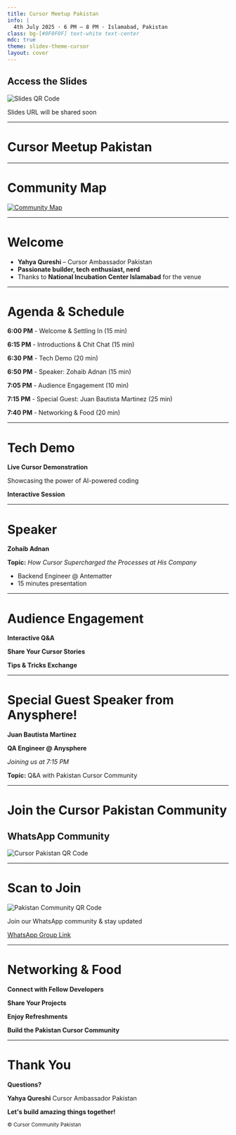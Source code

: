 ```yaml
---
title: Cursor Meetup Pakistan
info: |
  4th July 2025 · 6 PM – 8 PM · Islamabad, Pakistan
class: bg-[#0F0F0F] text-white text-center
mdc: true
theme: slidev-theme-cursor
layout: cover
---
```

<div class="flex flex-col items-center gap-6">
  <h2 class="text-4xl font-bold">Access the Slides</h2>
  <img src="./assets/slides_qr.png" alt="Slides QR Code" class="mx-auto w-64 h-64" />
  <p class="text-2xl">Slides URL will be shared soon</p>
</div>

---

<GlowBackground>
  <h1 class="text-8xl md:text-9xl font-bold tracking-tight text-white">Cursor Meetup Pakistan</h1>
</GlowBackground>

---

# Community Map

<a href="https://lu.ma/cursorcommunity/map" target="_blank">
  <img src="./assets/map.png" alt="Community Map" class="mx-auto my-auto w-full max-w-4xl" />
</a>

---

# Welcome

<div class="text-3xl space-y-6">

- **Yahya Qureshi** – Cursor Ambassador Pakistan
- **Passionate builder, tech enthusiast, nerd**
- Thanks to **National Incubation Center Islamabad** for the venue

</div>

---

# Agenda & Schedule

<div class="text-3xl space-y-4">

**6:00 PM** - Welcome & Settling In (15 min)

**6:15 PM** - Introductions & Chit Chat (15 min)

**6:30 PM** - Tech Demo (20 min)

**6:50 PM** - Speaker: Zohaib Adnan (15 min)

**7:05 PM** - Audience Engagement (10 min)

**7:15 PM** - Special Guest: Juan Bautista Martinez (25 min)

**7:40 PM** - Networking & Food (20 min)

</div>

---

# Tech Demo

<div class="text-4xl space-y-8 text-center">

**Live Cursor Demonstration**

Showcasing the power of AI-powered coding

**Interactive Session**

</div>

---

# Speaker

<div class="text-3xl space-y-6">

**Zohaib Adnan**

**Topic:** _How Cursor Supercharged the Processes at His Company_

- Backend Engineer @ Antematter
- 15 minutes presentation

</div>

---

# Audience Engagement

<div class="text-4xl space-y-8 text-center">

**Interactive Q&A**

**Share Your Cursor Stories**

**Tips & Tricks Exchange**

</div>

---

# Special Guest Speaker from Anysphere!

<div class="text-3xl space-y-6">

**Juan Bautista Martinez**

**QA Engineer @ Anysphere**

_Joining us at 7:15 PM_

**Topic:** Q&A with Pakistan Cursor Community

</div>

---

# Join the Cursor Pakistan Community

<div class="flex items-center justify-center h-full">
<div class="text-center space-y-6">
  <h2 class="text-4xl font-bold">WhatsApp Community</h2>
  <img src="./assets/cursor_pakistan_qr.png" alt="Cursor Pakistan QR Code" class="w-96 mx-auto" />
</div>
</div>

---

# Scan to Join

<div class="flex items-center justify-center h-full">
<div class="text-center space-y-6">
  <img src="./assets/cursor_pakistan_qr.png" alt="Pakistan Community QR Code" class="w-80 mx-auto" />
  <p class="text-2xl">Join our WhatsApp community & stay updated</p>
  <a href="https://chat.whatsapp.com/L3Vpb7LZ9OmIQXAkZzbybt" class="text-xl text-blue-400 hover:underline">WhatsApp Group Link</a>
</div>
</div>

---

# Networking & Food

<div class="text-4xl space-y-8 text-center">

**Connect with Fellow Developers**

**Share Your Projects**

**Enjoy Refreshments**

**Build the Pakistan Cursor Community**

</div>

---

# Thank You

<div class="text-3xl space-y-6">

**Questions?**

**Yahya Qureshi**
Cursor Ambassador Pakistan

**Let's build amazing things together!**

</div>

<small class="text-xl">© Cursor Community Pakistan</small>